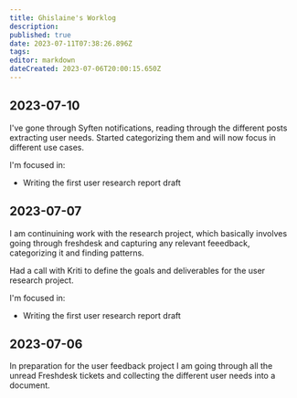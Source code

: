 ```yaml
---
title: Ghislaine's Worklog
description: 
published: true
date: 2023-07-11T07:38:26.896Z
tags: 
editor: markdown
dateCreated: 2023-07-06T20:00:15.650Z
---
```


## 2023-07-10

I've gone through Syften notifications, reading through the different posts extracting user needs. Started categorizing them and will now focus in different use cases. 

I'm focused in:
- Writing the first user research report draft

## 2023-07-07

I am continuining work with the research project, which basically involves going through freshdesk and capturing any relevant feeedback, categorizing it and finding patterns. 

Had a call with Kriti to define the goals and deliverables for the user research project.

I'm focused in:
- Writing the first user research report draft

## 2023-07-06

In preparation for the user feedback project I am going through all the unread Freshdesk tickets and collecting the different user needs into a document.
